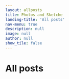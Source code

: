 ```yaml
---
layout: allposts
title: Photos and Sketche
landing-title: 'All posts'
nav-menu: true
description: null
image: null
author: null
show_tile: false
---
```


<h1>All posts</h1>
